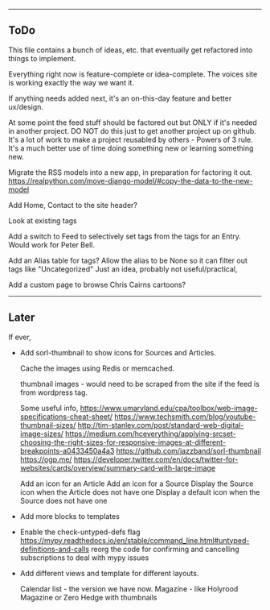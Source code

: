 --------
  ToDo
--------

This file contains a bunch of ideas, etc. that eventually get refactored
into things to implement.

Everything right now is feature-complete or idea-complete. The voices site
is working exactly the way we want it.

If anything needs added next, it's an on-this-day feature and better ux/design.

At some point the feed stuff should be factored out but ONLY if it's needed
in another project. DO NOT do this just to get another project up on github.
It's a lot of work to make a project reusabled by others - Powers of 3 rule.
It's a much better use of time doing something new or learning something new.

Migrate the RSS models into a new app, in preparation for factoring it out.
https://realpython.com/move-django-model/#copy-the-data-to-the-new-model

Add Home, Contact to the site header?

Look at existing tags

Add a switch to Feed to selectively set tags from the tags for an Entry.
Would work for Peter Bell.

Add an Alias table for tags? Allow the alias to be None so it can filter
out tags like "Uncategorized" Just an idea, probably not useful/practical,

Add a custom page to browse Chris Cairns cartoons?

---------
  Later
---------

If ever,

- Add sorl-thumbnail to show icons for Sources and Articles.

  Cache the images using Redis or memcached.

  thumbnail images - would need to be scraped from the site if the feed
  is from wordpress <generator> tag.

  Some useful info,
  https://www.umaryland.edu/cpa/toolbox/web-image-specifications-cheat-sheet/
  https://www.techsmith.com/blog/youtube-thumbnail-sizes/
  http://tim-stanley.com/post/standard-web-digital-image-sizes/
  https://medium.com/hceverything/applying-srcset-choosing-the-right-sizes-for-responsive-images-at-different-breakpoints-a0433450a4a3
  https://github.com/jazzband/sorl-thumbnail
  https://ogp.me/
  https://developer.twitter.com/en/docs/twitter-for-websites/cards/overview/summary-card-with-large-image

  Add an icon for an Article
  Add an icon for a Source
  Display the Source icon when the Article does not have one
  Display a default icon when the Source does not have one

- Add more blocks to templates

- Enable the check-untyped-defs flag
  https://mypy.readthedocs.io/en/stable/command_line.html#untyped-definitions-and-calls
  reorg the code for confirming and cancelling subscriptions to deal with mypy issues

- Add different views and template for different layouts.

  Calendar list - the version we have now.
  Magazine - like Holyrood Magazine or Zero Hedge with thumbnails
